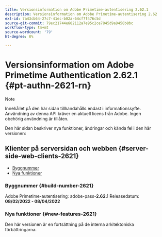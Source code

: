 ```yaml
---
title: Versionsinformation om Adobe Primetime-autentisering 2.62.1
description: Versionsinformation om Adobe Primetime-autentisering 2.62.1
exl-id: 7a43cb64-27c7-41ec-b02a-64cf7f476c5d
source-git-commit: 79ec21744e682112a7e95c2ce7845d9a9458b8bc
workflow-type: tm+mt
source-wordcount: '79'
ht-degree: 0%

---
```


# Versionsinformation om Adobe Primetime Authentication 2.62.1 {#pt-authn-2621-rn}

>[!NOTE]
>
>Innehållet på den här sidan tillhandahålls endast i informationssyfte. Användning av denna API kräver en aktuell licens från Adobe. Ingen obehörig användning är tillåten.

Den här sidan beskriver nya funktioner, ändringar och kända fel i den här versionen:

## Klienter på serversidan och webben {#server-side-web-clients-2621}

* [Byggnummer](#build-number-2621)
* [Nya funktioner](#new-features-2621)

### Byggnummer {#build-number-2621}

Adobe Primetime-autentisering: adobe-pass-**2.62.1**
Releasedatum: **08/02/2022 - 08/04/2022**

### Nya funktioner {#new-features-2621}

Den här versionen är en fortsättning på de interna arkitektoniska förbättringarna.
